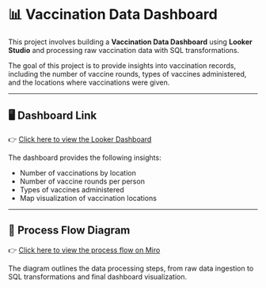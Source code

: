 # 📊 Vaccination Data Dashboard

This project involves building a **Vaccination Data Dashboard** using **Looker Studio** and processing raw vaccination data with SQL transformations.

The goal of this project is to provide insights into vaccination records, including the number of vaccine rounds, types of vaccines administered, and the locations where vaccinations were given.

---

## 🖥️ **Dashboard Link**

👉 [Click here to view the Looker Dashboard](https://lookerstudio.google.com/s/kwTtJeskgkk)

The dashboard provides the following insights:
- Number of vaccinations by location
- Number of vaccine rounds per person
- Types of vaccines administered
- Map visualization of vaccination locations

---

## 🔄 **Process Flow Diagram**

👉 [Click here to view the process flow on Miro](https://miro.com/app/board/uXjVLy3pwnQ=/?share_link_id=731971705538)

The diagram outlines the data processing steps, from raw data ingestion to SQL transformations and final dashboard visualization.
